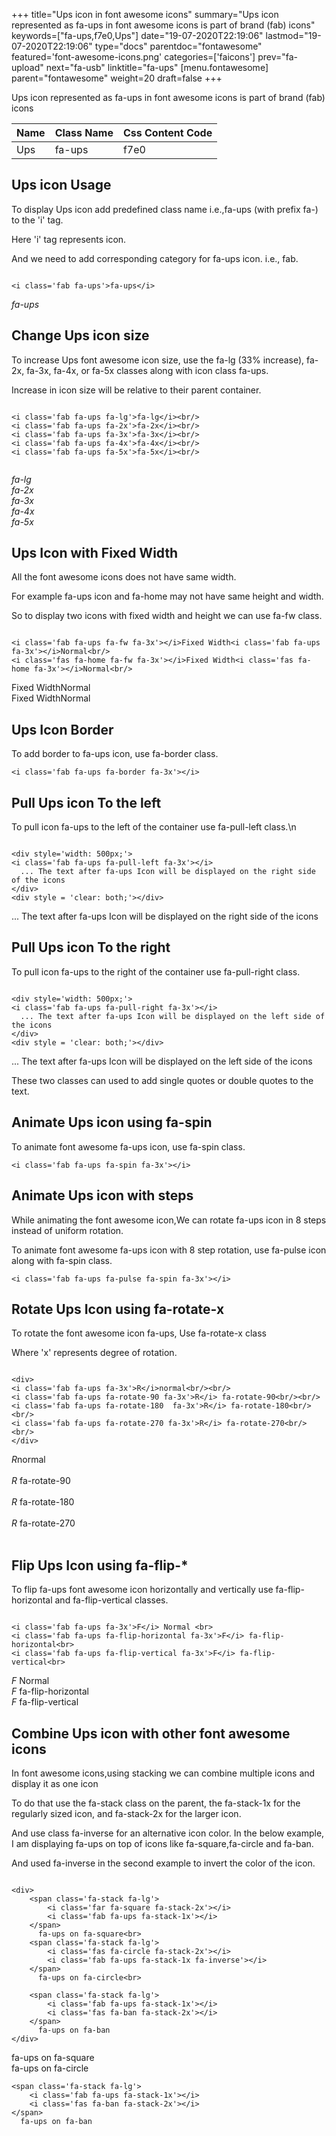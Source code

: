 +++
title="Ups icon in font awesome icons"
summary="Ups icon represented as fa-ups in font awesome icons is part of brand (fab) icons"
keywords=["fa-ups,f7e0,Ups"]
date="19-07-2020T22:19:06"
lastmod="19-07-2020T22:19:06"
type="docs"
parentdoc="fontawesome"
featured='font-awesome-icons.png'
categories=['faicons']
prev="fa-upload"
next="fa-usb"
linktitle="fa-ups"
[menu.fontawesome]
parent="fontawesome"
weight=20
draft=false
+++


Ups icon represented as fa-ups in font awesome icons is part of brand (fab) icons

<div class='table-responsive'><table class='table'><thead><tr><th>Name</th><th>Class Name</th><th>Css Content Code</th></tr></thead><tbody><tr><td>Ups</td><td>fa-ups</td><td>f7e0</td></tr></tbody></table></div>



## Ups icon Usage

To display Ups icon add predefined class name i.e.,fa-ups (with prefix fa-) to the 'i' tag.

Here 'i' tag represents icon.

And we need to add corresponding category for fa-ups icon. i.e., fab.


```

<i class='fab fa-ups'>fa-ups</i>
```

<i class='fab fa-ups'>fa-ups</i>




## Change Ups icon size
To increase Ups font awesome icon size, use the fa-lg (33% increase), fa-2x, fa-3x, fa-4x, or fa-5x classes along with icon class fa-ups.

Increase in icon size will be relative to their parent container. 

```

<i class='fab fa-ups fa-lg'>fa-lg</i><br/>
<i class='fab fa-ups fa-2x'>fa-2x</i><br/>
<i class='fab fa-ups fa-3x'>fa-3x</i><br/>
<i class='fab fa-ups fa-4x'>fa-4x</i><br/>
<i class='fab fa-ups fa-5x'>fa-5x</i><br/>
            
```

<i class='fab fa-ups fa-lg'>fa-lg</i><br/>
<i class='fab fa-ups fa-2x'>fa-2x</i><br/>
<i class='fab fa-ups fa-3x'>fa-3x</i><br/>
<i class='fab fa-ups fa-4x'>fa-4x</i><br/>
<i class='fab fa-ups fa-5x'>fa-5x</i><br/>
            



## Ups Icon with Fixed Width 

All the font awesome icons does not have same width.

For example fa-ups icon and fa-home may not have same height and width.

So to display two icons with fixed width and height we can use fa-fw class.


```

<i class='fab fa-ups fa-fw fa-3x'></i>Fixed Width<i class='fab fa-ups fa-3x'></i>Normal<br/>
<i class='fas fa-home fa-fw fa-3x'></i>Fixed Width<i class='fas fa-home fa-3x'></i>Normal<br/>
```

<i class='fab fa-ups fa-fw fa-3x'></i>Fixed Width<i class='fab fa-ups fa-3x'></i>Normal<br/>
<i class='fas fa-home fa-fw fa-3x'></i>Fixed Width<i class='fas fa-home fa-3x'></i>Normal<br/>



## Ups Icon Border 

To add border to fa-ups icon, use fa-border class.


```
<i class='fab fa-ups fa-border fa-3x'></i>

```
<i class='fab fa-ups fa-border fa-3x'></i>





## Pull Ups icon To the left

To pull icon fa-ups to the left of the container use fa-pull-left class.\n

```

<div style='width: 500px;'>
<i class='fab fa-ups fa-pull-left fa-3x'></i>
  ... The text after fa-ups Icon will be displayed on the right side of the icons
</div>
<div style = 'clear: both;'></div>
```

<div style='width: 500px;'>
<i class='fab fa-ups fa-pull-left fa-3x'></i>
  ... The text after fa-ups Icon will be displayed on the right side of the icons
</div>
<div style = 'clear: both;'></div>




## Pull Ups icon To the right
To pull icon fa-ups to the right of the container use fa-pull-right class.

```

<div style='width: 500px;'>
<i class='fab fa-ups fa-pull-right fa-3x'></i>
  ... The text after fa-ups Icon will be displayed on the left side of the icons
</div>
<div style = 'clear: both;'></div>
```

<div style='width: 500px;'>
<i class='fab fa-ups fa-pull-right fa-3x'></i>
  ... The text after fa-ups Icon will be displayed on the left side of the icons
</div>
<div style = 'clear: both;'></div>

These two classes can used to add single quotes or double quotes to the text.


## Animate Ups icon using fa-spin
To animate font awesome fa-ups icon, use fa-spin class.

```
<i class='fab fa-ups fa-spin fa-3x'></i>
```
<i class='fab fa-ups fa-spin fa-3x'></i>




## Animate Ups icon with steps
While animating the font awesome icon,We can rotate fa-ups icon in 8 steps instead of uniform rotation.

To animate font awesome fa-ups icon with 8 step rotation, use fa-pulse icon along with fa-spin class.


```
<i class='fab fa-ups fa-pulse fa-spin fa-3x'></i>

```
<i class='fab fa-ups fa-pulse fa-spin fa-3x'></i>





## Rotate Ups Icon using fa-rotate-x
To rotate the font awesome icon fa-ups, Use fa-rotate-x class

Where 'x' represents degree of rotation.


```

<div>
<i class='fab fa-ups fa-3x'>R</i>normal<br/><br/>
<i class='fab fa-ups fa-rotate-90 fa-3x'>R</i> fa-rotate-90<br/><br/> 
<i class='fab fa-ups fa-rotate-180  fa-3x'>R</i> fa-rotate-180<br/><br/> 
<i class='fab fa-ups fa-rotate-270 fa-3x'>R</i> fa-rotate-270<br/><br/>
</div>
```

<div>
<i class='fab fa-ups fa-3x'>R</i>normal<br/><br/>
<i class='fab fa-ups fa-rotate-90 fa-3x'>R</i> fa-rotate-90<br/><br/> 
<i class='fab fa-ups fa-rotate-180  fa-3x'>R</i> fa-rotate-180<br/><br/> 
<i class='fab fa-ups fa-rotate-270 fa-3x'>R</i> fa-rotate-270<br/><br/>
</div>




## Flip Ups Icon using fa-flip-*
To flip fa-ups font awesome icon horizontally and vertically use fa-flip-horizontal and fa-flip-vertical classes. 

```

<i class='fab fa-ups fa-3x'>F</i> Normal <br>
<i class='fab fa-ups fa-flip-horizontal fa-3x'>F</i> fa-flip-horizontal<br>
<i class='fab fa-ups fa-flip-vertical fa-3x'>F</i> fa-flip-vertical<br>
```

<i class='fab fa-ups fa-3x'>F</i> Normal <br>
<i class='fab fa-ups fa-flip-horizontal fa-3x'>F</i> fa-flip-horizontal<br>
<i class='fab fa-ups fa-flip-vertical fa-3x'>F</i> fa-flip-vertical<br>




## Combine Ups icon with other font awesome icons
In font awesome icons,using stacking we can combine multiple icons and display it as one icon 

To do that use the fa-stack class on the parent, the fa-stack-1x for the regularly sized icon, and fa-stack-2x for the larger icon.

And use class fa-inverse for an alternative icon color. 
In the below example, I am displaying fa-ups on top of icons like fa-square,fa-circle and fa-ban.

And used fa-inverse in the second example to invert the color of the icon.

```

<div>
    <span class='fa-stack fa-lg'>
        <i class='far fa-square fa-stack-2x'></i>
        <i class='fab fa-ups fa-stack-1x'></i>
    </span>
      fa-ups on fa-square<br>
    <span class='fa-stack fa-lg'>
        <i class='fas fa-circle fa-stack-2x'></i>
        <i class='fab fa-ups fa-stack-1x fa-inverse'></i>
    </span>
      fa-ups on fa-circle<br>

    <span class='fa-stack fa-lg'>
        <i class='fab fa-ups fa-stack-1x'></i>
        <i class='fas fa-ban fa-stack-2x'></i>
    </span>
      fa-ups on fa-ban
</div>
```

<div>
    <span class='fa-stack fa-lg'>
        <i class='far fa-square fa-stack-2x'></i>
        <i class='fab fa-ups fa-stack-1x'></i>
    </span>
      fa-ups on fa-square<br>
    <span class='fa-stack fa-lg'>
        <i class='fas fa-circle fa-stack-2x'></i>
        <i class='fab fa-ups fa-stack-1x fa-inverse'></i>
    </span>
      fa-ups on fa-circle<br>

    <span class='fa-stack fa-lg'>
        <i class='fab fa-ups fa-stack-1x'></i>
        <i class='fas fa-ban fa-stack-2x'></i>
    </span>
      fa-ups on fa-ban
</div>






